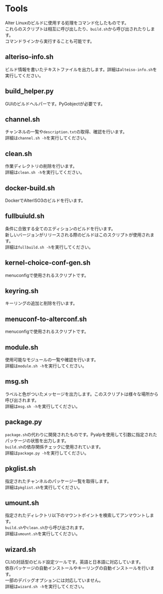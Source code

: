 # Tools
Alter Linuxのビルドに使用する処理をコマンド化したものです。  
これらのスクリプトは相互に呼び出したり、`build.sh`から呼び出されたりします。  
コマンドラインから実行することも可能です。  

## alteriso-info.sh
ビルド情報を書いたテキストファイルを出力します。詳細は`alteiso-info.sh`を実行してください。  

## build_helper.py
GUIのビルドヘルパーです。PyGobjectが必要です。  

## channel.sh
チャンネルの一覧や`description.txt`の取得、確認を行います。  
詳細は`channel.sh -h`を実行してください。  

## clean.sh
作業ディレクトリの削除を行います。  
詳細は`clean.sh -h`を実行してください。  

## docker-build.sh
DockerでAlterISO3のビルドを行います。  

## fullbuiuld.sh
条件に合致する全てのエディションのビルドを行います。  
新しいバージョンがリリースされる際のビルドはこのスクリプトが使用されます。  
詳細は`fullbuild.sh -h`を実行してください。  

## kernel-choice-conf-gen.sh
menuconfigで使用されるスクリプトです。  

## keyring.sh
キーリングの追加と削除を行います。  

## menuconf-to-alterconf.sh
menuconfigで使用されるスクリプトです。  

## module.sh
使用可能なモジュールの一覧や確認を行います。  
詳細は`module.sh -h`を実行してください。  

## msg.sh
ラベルと色がついたメッセージを出力します。このスクリプトは様々な場所から呼び出されます。  
詳細は`msg.sh -h`を実行してください。  

## package.py
`package.sh`の代わりに開発されたものです。Pyalpを使用して引数に指定されたパッケージの状態を出力します。  
`build.sh`の依存関係チェックに使用されています。  
詳細は`package.py -h`を実行してください。

## pkglist.sh
指定されたチャンネルのパッケージ一覧を取得します。  
詳細は`pkglist.sh`を実行してください。

## umount.sh
指定されたディレクトリ以下のマウントポイントを検索してアンマウントします。  
`build.sh`や`clean.sh`から呼び出されます。  
詳細は`umount.sh`を実行してください。  

## wizard.sh
CLIの対話型のビルド設定ツールです。英語と日本語に対応しています。  
依存パッケージの自動インストールやキーリングの自動インストールを行います。  
一部のデバッグオプションには対応していません。  
詳細は`wizard.sh -h`を実行してください。  
